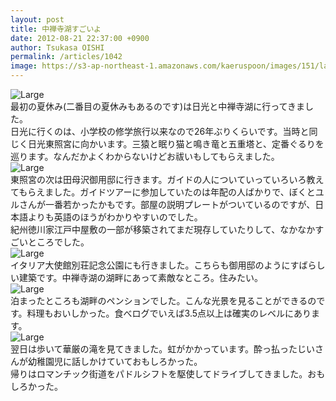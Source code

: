 ```yaml
---
layout: post
title: 中禅寺湖すごいよ
date: 2012-08-21 22:37:00 +0900
author: Tsukasa OISHI
permalink: /articles/1042
image: https://s3-ap-northeast-1.amazonaws.com/kaeruspoon/images/151/large.JPG?1345555415
---
```



![Large](https://s3-ap-northeast-1.amazonaws.com/kaeruspoon/images/151/large.JPG?1345555415)  
最初の夏休み(二番目の夏休みもあるのです)は日光と中禅寺湖に行ってきました。  
日光に行くのは、小学校の修学旅行以来なので26年ぶりくらいです。当時と同じく日光東照宮に向かいます。三猿と眠り猫と鳴き竜と五重塔と、定番ぐるりを巡ります。なんだかよくわからないけどお祓いもしてもらえました。  
 ![Large](https://s3-ap-northeast-1.amazonaws.com/kaeruspoon/images/152/large.JPG?1345555750)  
東照宮の次は田母沢御用邸に行きます。ガイドの人についていっていろいろ教えてもらえました。ガイドツアーに参加していたのは年配の人ばかりで、ぼくとユルさんが一番若かったかもです。部屋の説明プレートがついているのですが、日本語よりも英語のほうがわかりやすいのでした。  
紀州徳川家江戸中屋敷の一部が移築されてまだ現存していたりして、なかなかすごいところでした。  
 ![Large](https://s3-ap-northeast-1.amazonaws.com/kaeruspoon/images/153/large.JPG?1345555909)  
イタリア大使館別荘記念公園にも行きました。こちらも御用邸のようにすばらしい建築です。中禅寺湖の湖畔にあって素敵なところ。住みたい。  
 ![Large](https://s3-ap-northeast-1.amazonaws.com/kaeruspoon/images/154/large.JPG?1345556105)  
泊まったところも湖畔のペンションでした。こんな光景を見ることができるのです。料理もおいしかった。食べログでいえば3.5点以上は確実のレベルにあります。  
 ![Large](https://s3-ap-northeast-1.amazonaws.com/kaeruspoon/images/155/large.JPG?1345556262)  
翌日は歩いて華厳の滝を見てきました。虹がかかっています。酔っ払ったじいさんが幼稚園児に話しかけていておもしろかった。  
帰りはロマンチック街道をパドルシフトを駆使してドライブしてきました。おもしろかった。  

